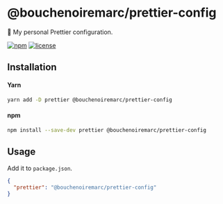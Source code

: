 # @bouchenoiremarc/prettier-config

🍭 My personal Prettier configuration.

[![npm](https://img.shields.io/npm/v/@bouchenoiremarc/prettier-config?color=%230cf)](https://www.npmjs.com/package/@bouchenoiremarc/prettier-config)
[![license](https://img.shields.io/github/license/bouchenoiremarc/prettier-config?color=%2385f)](https://github.com/bouchenoiremarc/prettier-config/blob/main/LICENSE)

## Installation

#### Yarn

```bash
yarn add -D prettier @bouchenoiremarc/prettier-config
```

#### npm

```bash
npm install --save-dev prettier @bouchenoiremarc/prettier-config
```

## Usage

Add it to `package.json`.

```json
{
  "prettier": "@bouchenoiremarc/prettier-config"
}
```
